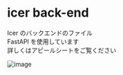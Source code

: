 # icer back-end

Icer のバックエンドのファイル  
FastAPI を使用しています  
詳しくはアピールシートをご覧ください

![image](https://github.com/p2hacks2023/pre-10/assets/49752462/f5d18533-61c2-47d0-966d-5443b55c5d2b)
